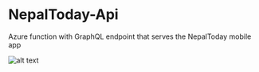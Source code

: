 # NepalToday-Api
Azure function with GraphQL endpoint that serves the NepalToday mobile app

![alt text](https://user-images.githubusercontent.com/503803/52170255-31835d80-2715-11e9-81fb-28cb77f5d41b.png)
